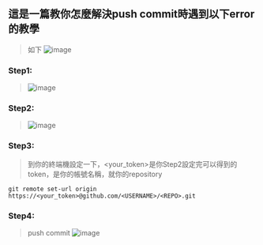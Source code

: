 ## 這是一篇教你怎麼解決push commit時遇到以下error的教學
> 如下
![image](https://github.com/yurong0404/selab-note/blob/master/img/PersonalAccessToken.PNG)

### Step1:
> ![image](https://github.com/yurong0404/selab-note/blob/master/img/PersonalAccessToken_2.PNG)

### Step2:
> ![image](https://github.com/yurong0404/selab-note/blob/master/img/PersonalAccessToken_3.PNG)

### Step3:
> 到你的終端機設定一下，<your_token>是你Step2設定完可以得到的token，<USERNAME>是你的帳號名稱，<REPO>就你的repository
```console
git remote set-url origin https://<your_token>@github.com/<USERNAME>/<REPO>.git
```

### Step4:
> push commit
> ![image](https://github.com/yurong0404/selab-note/blob/master/img/PersonalAccessToken_4.PNG)